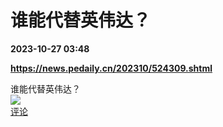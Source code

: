 # 谁能代替英伟达？

**2023-10-27 03:48**

**https://news.pedaily.cn/202310/524309.shtml**

谁能代替英伟达？  
![](https://img3.chouti.com/CHOUTI_20231027/F6F3BBB5A06349E39ACBC3F2AEA49434_W209H209.jpeg)  
[评论](https://m.chouti.com/link/40418314)